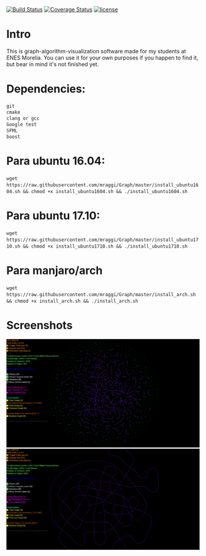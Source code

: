 [![Build Status](https://travis-ci.org/mraggi/Graph.svg?branch=master)](https://travis-ci.org/mraggi/Graph)
[![Coverage Status](https://coveralls.io/repos/github/mraggi/Graph/badge.svg?branch=master)](https://coveralls.io/github/mraggi/Graph?branch=master)
[![license](https://img.shields.io/badge/license-MIT-blue.svg)](https://github.com/mraggi/Graph/blob/master/LICENSE)

# Intro

This is graph-algorithm-visualization software made for my students at ENES Morelia. You can use it for your own purposes if you happen to find it, but bear in mind it's not finished yet.

# Dependencies:
	git
	cmake
	clang or gcc
	Google test
	SFML
	boost

# Para ubuntu 16.04:

`wget https://raw.githubusercontent.com/mraggi/Graph/master/install_ubuntu1604.sh && chmod +x install_ubuntu1604.sh && ./install_ubuntu1604.sh`

# Para ubuntu 17.10:

`wget https://raw.githubusercontent.com/mraggi/Graph/master/install_ubuntu1710.sh && chmod +x install_ubuntu1710.sh && ./install_ubuntu1710.sh`

# Para manjaro/arch

`wget https://raw.githubusercontent.com/mraggi/Graph/master/install_arch.sh && chmod +x install_arch.sh && ./install_arch.sh`

# Screenshots
![Random screenshot](resources/random_screenshot.png "Screenshot of a randomly generated graph")
![Path screenshot](resources/path_screenshot.png "Screenshot of a path graph")
